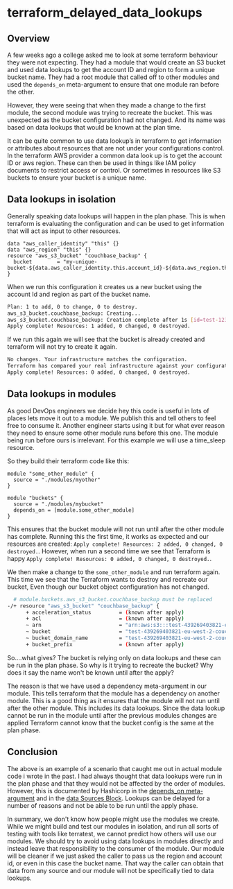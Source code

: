 # terraform_delayed_data_lookups

## Overview
A few weeks ago a college asked me to look at some terraform behaviour they were not expecting. They had a module that
would create an S3 bucket and used data lookups to get the account ID and region to form a unique bucket name. They had
a root module that called off to other modules and used the `depends_on` meta-argument to ensure that one module ran
before the other.

However, they were seeing that when they made a change to the first module, the second module was trying to recreate the
bucket. This was unexpected as the bucket configuration had not changed. And its name was based on data lookups that
would be known at the plan time.

It can be quite common to use data lookup’s in terraform to get information or attributes about resources that are not 
under your configurations control. In the terraform AWS provider a common data look up is to get the account ID or aws 
region. These can then be used in things like IAM policy documents to restrict access or control. Or sometimes in 
resources like S3 buckets to ensure your bucket is a unique name. 

## Data lookups in isolation
Generally speaking data lookups will happen in the plan phase. This is when terraform is evaluating the configuration
and can be used to get information that will act as input to other resources.

```hcl
data "aws_caller_identity" "this" {}
data "aws_region" "this" {}
resource "aws_s3_bucket" "couchbase_backup" {
  bucket        = "my-unique-bucket-${data.aws_caller_identity.this.account_id}-${data.aws_region.this.id}"
}
```

When we run this configuration it creates us a new bucket using the account Id and region as part of the bucket name.

```bash
Plan: 1 to add, 0 to change, 0 to destroy.
aws_s3_bucket.couchbase_backup: Creating...
aws_s3_bucket.couchbase_backup: Creation complete after 1s [id=test-123456789123-eu-west-2-couchbase-backups]
Apply complete! Resources: 1 added, 0 changed, 0 destroyed.
```

If we run this again we will see that the bucket is already created and terraform will not try to create it again.

```bash
No changes. Your infrastructure matches the configuration.
Terraform has compared your real infrastructure against your configuration and found no differences, so no changes are needed.
Apply complete! Resources: 0 added, 0 changed, 0 destroyed.
```

## Data lookups in modules
As good DevOps engineers we decide hey this code is useful in lots of places lets move it out to a module. We publish 
this and tell others to feel free to consume it. Another engineer starts using it but for what ever reason they need to 
ensure some other module runs before this one. The module being run before ours is irrelevant. For this example we will 
use a time_sleep resource. 

So they build their terraform code like this:

```hcl
module "some_other_module" {
  source = "./modules/myother"
}

module "buckets" {
  source = "./modules/mybucket"
  depends_on = [module.some_other_module]
}
```

This ensures that the bucket module will not run until after the other module has complete. Running this the first time,
it works as expected and our resources are created: `Apply complete! Resources: 2 added, 0 changed, 0 destroyed.`. 
However, when run a second time we see that Terraform is happy `Apply complete! Resources: 0 added, 0 changed, 0 destroyed.`.

We then make a change to the `some_other_module` and run terraform again. This time we see that the Terraform wants to
destroy and recreate our bucket, Even though our bucket object configuration has not changed. 

```bash
  # module.buckets.aws_s3_bucket.couchbase_backup must be replaced
-/+ resource "aws_s3_bucket" "couchbase_backup" {
      + acceleration_status         = (known after apply)
      + acl                         = (known after apply)
      ~ arn                         = "arn:aws:s3:::test-439269403821-eu-west-2-couchbase-backups" -> (known after apply)
      ~ bucket                      = "test-439269403821-eu-west-2-couchbase-backups" # forces replacement -> (known after apply) # forces replacement
      ~ bucket_domain_name          = "test-439269403821-eu-west-2-couchbase-backups.s3.amazonaws.com" -> (known after apply)
      + bucket_prefix               = (known after apply)
```

So....what gives? The bucket is relying only on data lookups and these can be run in the plan phase. So why is it trying
to recreate the bucket? Why does it say the name won't be known until after the apply?

The reason is that we have used a dependency meta-argument in our module. This tells terraform that the module has a
dependency on another module. This is a good thing as it ensures that the module will not run until after the other module.
This includes its data lookups. Since the data lookup cannot be run in the module until after the previous modules 
changes are applied Terraform cannot know that the bucket config is the same at the plan phase.

## Conclusion
The above is an example of a scenario that caught me out in actual module code i wrote in the past. I had always thought
that data lookups were run in the plan phase and that they would not be affected by the order of modules. However, this
is documented by Hashicorp in the 
[depends_on meta-argument](https://developer.hashicorp.com/terraform/language/meta-arguments/depends_on#processing-and-planning-consequences)
and in the [data Sources Block](https://developer.hashicorp.com/terraform/language/data-sources#data-resource-behavior). 
Lookups can be delayed for a number of reasons and not be able to be run until the apply phase.

In summary, we don't know how people might use the modules we create. While we might build and test our modules in 
isolation, and run all sorts of testing with tools like terratest, we cannot predict how others will use our modules. We 
should try to avoid using data lookups in modules directly and instead leave that responsibility to the consumer of the 
module. Our module will be cleaner if we just asked the caller to pass us the region and account id, or even in this 
case the bucket name. That way the caller can obtain that data from any source and our module will not be specifically 
tied to data lookups.

